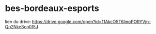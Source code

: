 # bes-bordeaux-esports

lien du drive:
https://drive.google.com/open?id=11AkcO5T6lmoPORYVjn-Qn2Nke3cp0f5J
